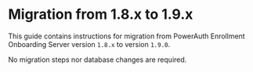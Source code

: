 # Migration from 1.8.x to 1.9.x

This guide contains instructions for migration from PowerAuth Enrollment Onboarding Server version `1.8.x` to version `1.9.0`.

No migration steps nor database changes are required.
